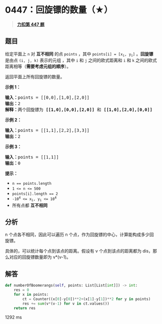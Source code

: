 # 0447：回旋镖的数量（★）


> <u>**[力扣第 447 题](https://leetcode.cn/problems/number-of-boomerangs/)**</u>

## 题目

<p>给定平面上<em> </em><code>n</code><em> </em>对 <strong>互不相同</strong> 的点 <code>points</code> ，其中 <code>points[i] = [x<sub>i</sub>, y<sub>i</sub>]</code> 。<strong>回旋镖</strong> 是由点 <code>(i, j, k)</code> 表示的元组 ，其中 <code>i</code> 和 <code>j</code> 之间的欧式距离和 <code>i</code> 和 <code>k</code> 之间的欧式距离相等（<strong>需要考虑元组的顺序</strong>）。</p>

<p>返回平面上所有回旋镖的数量。</p>


<p><strong>示例 1：</strong></p>

<pre>
<strong>输入：</strong>points = [[0,0],[1,0],[2,0]]
<strong>输出：</strong>2
<strong>解释：</strong>两个回旋镖为 <strong>[[1,0],[0,0],[2,0]]</strong> 和 <strong>[[1,0],[2,0],[0,0]]</strong>
</pre>

<p><strong>示例 2：</strong></p>

<pre>
<strong>输入：</strong>points = [[1,1],[2,2],[3,3]]
<strong>输出：</strong>2
</pre>

<p><strong>示例 3：</strong></p>

<pre>
<strong>输入：</strong>points = [[1,1]]
<strong>输出：</strong>0
</pre>



<p><strong>提示：</strong></p>

<ul>
<li><code>n == points.length</code></li>
<li><code>1 &lt;= n &lt;= 500</code></li>
<li><code>points[i].length == 2</code></li>
<li><code>-10<sup>4</sup> &lt;= x<sub>i</sub>, y<sub>i</sub> &lt;= 10<sup>4</sup></code></li>
<li>所有点都 <strong>互不相同</strong></li>
</ul>


## 分析

n 个点各不相同，因此可以遍历 n 个点，作为回旋镖的中心，计算能构成多少回旋镖。

具体的，可以统计每个点到该点的距离。假设有 v 个点到该点的距离都为 dis，那么对应的回旋镖数量即为 v*(v-1)。

## 解答

```python
def numberOfBoomerangs(self, points: List[List[int]]) -> int:
	res = 0
	for x in points:
		ct = Counter((x[0]-y[0])**2+(x[1]-y[1])**2 for y in points)
		res += sum(v*(v-1) for v in ct.values())
	return res
```
1292 ms


